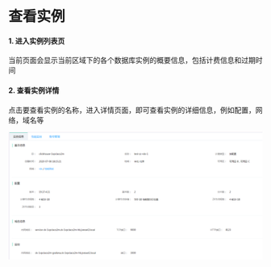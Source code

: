 # 查看实例

#### 1. 进入实例列表页

当前页面会显示当前区域下的各个数据库实例的概要信息，包括计费信息和过期时间

#### 2. 查看实例详情

点击要查看实例的名称，进入详情页面，即可查看实例的详细信息，例如配置，网络，域名等

![实例详情](../../../../../image/JCHDB/view-instance.png)
